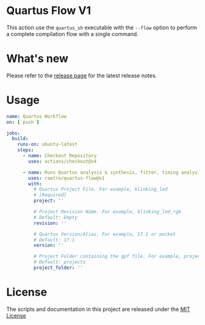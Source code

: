 # Quartus Flow V1

This action use the `quartus_sh` executable with the `--flow` option to perform a complete compilation flow with a single command.

# What's new

Please refer to the [release page](https://github.com/raetro/quartus-flow/releases/latest) for the latest release notes.

# Usage

```yaml
name: Quartus Workflow
on: [ push ]

jobs:
  build:
    runs-on: ubuntu-latest
    steps:
      - name: Checkout Repository
        uses: actions/checkout@v4

      - name: Runs Quartus analysis & synthesis, fitter, timing analysis, and programming file generation
        uses: raetro/quartus-flow@v1
        with:
          # Quartus Project File. For example, blinking_led
          # [Required]
          project: ''

          # Project Revision Name. For example, blinking_led_rgb
          # Default: Empty
          revision: ''

          # Quartus Version/Alias. For example, 17.1 or pocket
          # Default: 17.1
          version: ''

          # Project Folder containing the qpf file. For example, projects/sockit
          # Default: projects
          project_folder: ''
```

# License

The scripts and documentation in this project are released under the [MIT License](LICENSE)

